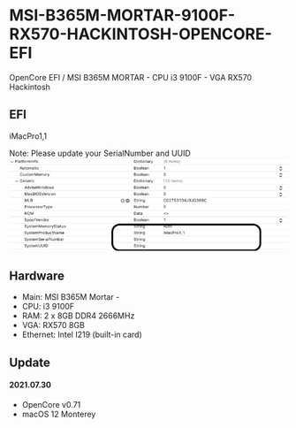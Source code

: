 # MSI-B365M-MORTAR-9100F-RX570-HACKINTOSH-OPENCORE-EFI
OpenCore EFI / MSI B365M MORTAR - CPU i3 9100F - VGA RX570 Hackintosh 

## EFI 
iMacPro1,1

Note: Please update your SerialNumber and UUID
![](./Pics/SerialNumber_UUID.png)

## Hardware
* Main: MSI B365M Mortar - 
* CPU: i3 9100F
* RAM: 2 x 8GB DDR4 2666MHz
* VGA: RX570 8GB
* Ethernet: Intel I219 (built-in card)

## Update
#### 2021.07.30
* OpenCore v0.71
* macOS 12 Monterey